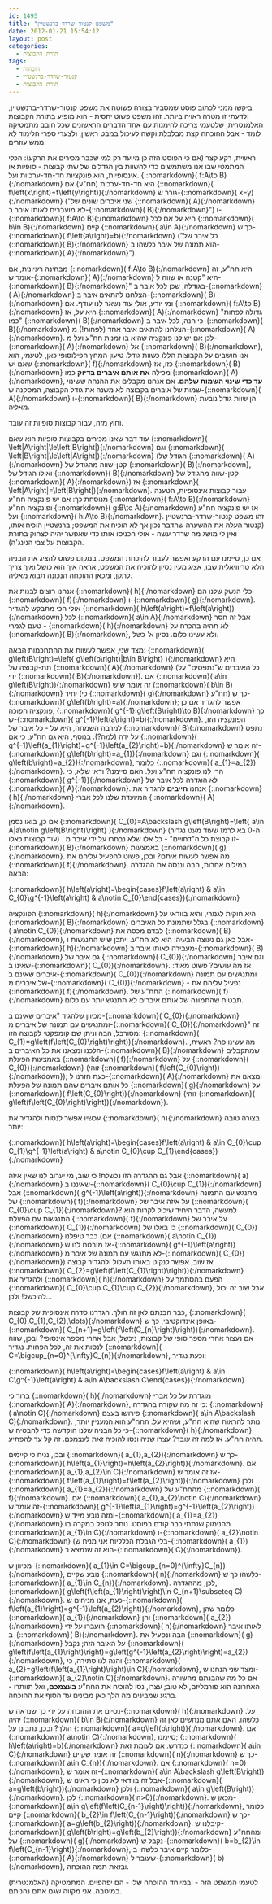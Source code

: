 ```yaml
---
id: 1495
title: "משפט קנטור-שרדר-ברנשטיין"
date: 2012-01-21 15:54:12
layout: post
categories: 
  - תורת הקבוצות
tags: 
  - הוכחות
  - קנטור-שרדר-ברנשטיין
  - תורת הקבוצות
---
```

ביקשו ממני לכתוב פוסט שמסביר בצורה פשוטה את משפט קנטור-שרדר-ברנשטיין, ולדעתי זו מטרה ראויה ביותר. זהו משפט פשוט יחסית - הוא מופיע בתורת הקבוצות האלמנטרית, שלטעמי צריכה להימנות עם אחד הדברים הראשונים שכל חובב מתמטיקה לומד - אבל ההוכחה קצת מבלבלת וקשה לעיכול במבט ראשון, ולצערי ספרי הלימוד לא ממש עוזרים.

ראשית, רקע קצר (אם כי הפוסט הזה כן מיועד רק למי שכבר מכירים את הרקע): הכלי המתמטי שבו אנו משתמשים כדי להשוות בין הגדלים של שתי קבוצות - סופיות או אינסופיות, הוא פונקציות חד-חד-ערכיות ועל. {::nomarkdown}\( f:A\to B\){:/nomarkdown} היא חד-חד-ערכית (חח"ע) אם {::nomarkdown}\( f\left(x\right)=f\left(y\right)\){:/nomarkdown} גורר ש-{::nomarkdown}\( x=y\){:/nomarkdown} ("שני איברים שונים של {::nomarkdown}\( A\){:/nomarkdown} לא מועברים לאותו איבר ב-{::nomarkdown}\( B\){:/nomarkdown}") ו-{::nomarkdown}\( f:A\to B\){:/nomarkdown} היא על אם לכל {::nomarkdown}\( b\in B\){:/nomarkdown} קיים {::nomarkdown}\( a\in A\){:/nomarkdown} כך ש-{::nomarkdown}\( f\left(a\right)=b\){:/nomarkdown} ("כל איבר של {::nomarkdown}\( B\){:/nomarkdown} הוא תמונה של איבר כלשהו ב-{::nomarkdown}\( A\){:/nomarkdown}").

מבחינה רעיונית, אם {::nomarkdown}\( f:A\to B\){:/nomarkdown} היא חח"ע, זה אומר ש-{::nomarkdown}\( A\){:/nomarkdown} היא "קטנה או שווה ל-{::nomarkdown}\( B\){:/nomarkdown}" בגודלה, שכן לכל איבר ב-{::nomarkdown}\( A\){:/nomarkdown} הצלחנו להתאים איבר ב-{::nomarkdown}\( B\){:/nomarkdown} ומי יודע, אולי עוד נשאר לנו עודף. אם {::nomarkdown}\( f:A\to B\){:/nomarkdown} היא על, אז {::nomarkdown}\( A\){:/nomarkdown} "גדולה לפחות כמו" {::nomarkdown}\( B\){:/nomarkdown} כי הנה, לכל איבר ב-{::nomarkdown}\( B\){:/nomarkdown} הצלחנו להתאים איבר אחד (לפחות!) מ-{::nomarkdown}\( A\){:/nomarkdown}. לכן אם יש לנו פונקציה שהיא בו זמנית חח"ע ועל מ-{::nomarkdown}\( A\){:/nomarkdown} אל {::nomarkdown}\( B\){:/nomarkdown}, אנו חושבים על הקבוצות הללו כשוות גודל. טיעון המחץ הפילוסופי כאן, לטעמי, הוא שאם יש {::nomarkdown}\( f\){:/nomarkdown} כזו, אז {::nomarkdown}\( B\){:/nomarkdown} מכילה <strong>את אותם איברים בדיוק</strong> כמו {::nomarkdown}\( A\){:/nomarkdown}, <strong>עד כדי שינוי השמות שלהם</strong>. אם אנחנו מקבלים את ההנחה ששינוי שמות של איברים בקבוצה לא משנה את גודל הקבוצה, המסקנה ש-{::nomarkdown}\( A\){:/nomarkdown} ו-{::nomarkdown}\( B\){:/nomarkdown} הן שוות גודל נובעת מאליה.

וחוץ מזה, עבור קבוצות סופיות זה עובד.

עוד דבר שאנו מכירים בקבוצות סופיות הוא שאם {::nomarkdown}\( \left\|A\right\|\le\left\|B\right\|\){:/nomarkdown} וגם {::nomarkdown}\( \left\|B\right\|\le\left\|A\right\|\){:/nomarkdown} (הגודל של {::nomarkdown}\( A\){:/nomarkdown} קטן-שווה מהגודל של {::nomarkdown}\( B\){:/nomarkdown}, ואילו הגודל של {::nomarkdown}\( B\){:/nomarkdown} קטן-שווה מהגודל של {::nomarkdown}\( A\){:/nomarkdown}) אז {::nomarkdown}\( \left\|A\right\|=\left\|B\right\|\){:/nomarkdown}. עבור קבוצות אינסופיות, הטענה מנוסחת כך: אם יש פונקציה חח"ע {::nomarkdown}\( f:A\to B\){:/nomarkdown} ופונקציה חח"ע {::nomarkdown}\( g:B\to A\){:/nomarkdown} אז יש פונקציה חח"ע ועל {::nomarkdown}\( h:A\to B\){:/nomarkdown}. זהו משפט קנטור-שרדר-ברנשטיין (קנטור העלה את ההשערה שהדבר נכון אך לא הוכיח את המשפט; ברנשטיין הוכיח אותו, ואין לי מושג מה שרדר עשה - אולי הכניסו אותו כדי שאפשר יהיה לצחוק בתורת הקבוצות על צבי הנינג'ה).

אם כן, סיימנו עם הרקע ואפשר לעבור להוכחת המשפט. במקום פשוט להציג את הבניה הלא טריוויאלית שבו, אציג מעין נסיון להוכיח את המשפט, אראה איך הוא כושל ואיך צריך לתקן, ומכאן ההוכחה הנכונה תבוא מאליה.

אנחנו רוצים לבנות את {::nomarkdown}\( h\){:/nomarkdown} וכלי הנשק שלנו הם {::nomarkdown}\( f\){:/nomarkdown} ו-{::nomarkdown}\( g\){:/nomarkdown}. אולי הכי מתבקש להגדיר {::nomarkdown}\( h\left(a\right)=f\left(a\right)\){:/nomarkdown} לכל {::nomarkdown}\( a\in A\){:/nomarkdown} אבל זה חסר טעם לגמרי - {::nomarkdown}\( h\){:/nomarkdown} לא תהיה בהכרח על {::nomarkdown}\( B\){:/nomarkdown}, ולא עשינו כלום. נסיון א' כשל.

מצד שני, אפשר לעשות את ההתחכמות הבאה: {::nomarkdown}\( g\left(B\right)=\left\{ g\left(b\right)\|b\in B\right\} \){:/nomarkdown} היא תת-קבוצה של {::nomarkdown}\( A\){:/nomarkdown} (כל האיברים ש"נתפסים" על ידי {::nomarkdown}\( B\){:/nomarkdown}). אם {::nomarkdown}\( a\in g\left(B\right)\){:/nomarkdown} זה אומר שיש {::nomarkdown}\( b\in B\){:/nomarkdown} יחיד (כי {::nomarkdown}\( g\){:/nomarkdown} חח"ע) כך ש-{::nomarkdown}\( g\left(b\right)=a\){:/nomarkdown}; אפשר להגדיר אם כן פונקציה הפוכה, {::nomarkdown}\( g^{-1}:g\left(B\right)\to B\){:/nomarkdown} כך ש-{::nomarkdown}\( g^{-1}\left(a\right)=b\){:/nomarkdown}. הפונקציה הזו, למרבה השמחה, היא על - כל איבר של {::nomarkdown}\( B\){:/nomarkdown} נתפס על ידה (למה?). בנוסף, היא גם חח"ע, כי אם {::nomarkdown}\( g^{-1}\left(a_{1}\right)=g^{-1}\left(a_{2}\right)=b\){:/nomarkdown} זה אומר ש-{::nomarkdown}\( g\left(b\right)=a_{1}\){:/nomarkdown} וגם {::nomarkdown}\( g\left(b\right)=a_{2}\){:/nomarkdown}, כלומר {::nomarkdown}\( a_{1}=a_{2}\){:/nomarkdown}. הרי לנו פונקציה חח"ע ועל. האם סיימנו? ודאי שלא, כי {::nomarkdown}\( g^{-1}\){:/nomarkdown} לא הוגדרה לכל איבר של {::nomarkdown}\( A\){:/nomarkdown}. אנחנו <strong>חייבים</strong> להגדיר את {::nomarkdown}\( h\){:/nomarkdown} המיועדת שלנו לכל אברי {::nomarkdown}\( A\){:/nomarkdown}.

אם כן, בואו נסמן {::nomarkdown}\( C_{0}=A\backslash g\left(B\right)=\left\{ a\in A\|a\notin g\left(B\right)\right\} \){:/nomarkdown} (ה-0 בא לרמז שעוד מעט נגדיר עוד קבוצות כאלו) . זו קבוצת כל ה"דחויים" - כל אלו שלא נבחרו על ידי איבר מ-{::nomarkdown}\( B\){:/nomarkdown} באמצעות {::nomarkdown}\( g\){:/nomarkdown}. מה אפשר לעשות איתם? ובכן, פשוט להפעיל עליהם את {::nomarkdown}\( f\){:/nomarkdown}. במילים אחרות, הבה וננסה את ההגדרה הבאה:

{::nomarkdown}\( h\left(a\right)=\begin{cases}f\left(a\right) &amp; a\in C_{0}\\g^{-1}\left(a\right) &amp; a\notin C_{0}\end{cases}\){:/nomarkdown}

הפונקציה {::nomarkdown}\( h\){:/nomarkdown} היא חוקית לגמרי, והיא בוודאי על {::nomarkdown}\( B\){:/nomarkdown} בגלל שתמונת כל האיברים {::nomarkdown}\( a\notin C_{0}\){:/nomarkdown} לבדם מכסה את {::nomarkdown}\( B\){:/nomarkdown}, אבל כאן גם נעוצה הבעיה: היא לא חח"ע. ייתכן שיש התנגשות ו-{::nomarkdown}\( h\){:/nomarkdown} מעבירה לאותו איבר ב-{::nomarkdown}\( B\){:/nomarkdown} גם איבר של {::nomarkdown}\( C_{0}\){:/nomarkdown} וגם איבר שאינו ב-{::nomarkdown}\( C_{0}\){:/nomarkdown}. אז מה עושים? פשוט מאוד: איברים שאינם ב-{::nomarkdown}\( C_{0}\){:/nomarkdown} ומתנגשים עם תמונה של איברים מ-{::nomarkdown}\( C_{0}\){:/nomarkdown} - נפעיל עליהם את {::nomarkdown}\( f\){:/nomarkdown}. החח"ע של {::nomarkdown}\( f\){:/nomarkdown} תבטיח שהתמונה של אותם איברים לא תתנגש יותר עם כלום.

מכיוון שלהגיד "איברים שאינם ב-{::nomarkdown}\( C_{0}\){:/nomarkdown} ומתנגשים עם תמונה של איברים מ-{::nomarkdown}\( C_{0}\){:/nomarkdown}" זה מסורבל, הבה וניתן שם קומפקטי לקבוצה הזו: {::nomarkdown}\( C_{1}=g\left(f\left(C_{0}\right)\right)\){:/nomarkdown}. מה עשינו פה? ראשית, הלכנו ומצאנו את כל האיברים ב-{::nomarkdown}\( B\){:/nomarkdown} שמתקבלים באמצעות הפעלת {::nomarkdown}\( f\){:/nomarkdown} על {::nomarkdown}\( C_{0}\){:/nomarkdown} (זוהי {::nomarkdown}\( f\left(C_{0}\right)\){:/nomarkdown}); כעת חזרנו ל-{::nomarkdown}\( A\){:/nomarkdown} ומצאנו את כל אותם איברים שהם תמונה של הפעלת {::nomarkdown}\( g\){:/nomarkdown} על {::nomarkdown}\( f\left(C_{0}\right)\){:/nomarkdown} (זוהי {::nomarkdown}\( g\left(f\left(C_{0}\right)\right)\){:/nomarkdown}).

עכשיו אפשר לנסות ולהגדיר את {::nomarkdown}\( h\){:/nomarkdown} בצורה טובה יותר:

{::nomarkdown}\( h\left(a\right)=\begin{cases}f\left(a\right) &amp; a\in C_{0}\cup C_{1}\\g^{-1}\left(a\right) &amp; a\notin C_{0}\cup C_{1}\end{cases}\){:/nomarkdown}

אבל גם ההגדרה הזו נכשלת! כי שוב, מי יערוב לנו שאין איזה {::nomarkdown}\( a\){:/nomarkdown} שאיננו ב-{::nomarkdown}\( C_{0}\cup C_{1}\){:/nomarkdown} אבל {::nomarkdown}\( g^{-1}\left(a\right)\){:/nomarkdown} מתנגש עם התמונה של {::nomarkdown}\( f\){:/nomarkdown} על איזה איבר של {::nomarkdown}\( C_{0}\cup C_{1}\){:/nomarkdown}? למעשה, הדבר היחיד שיכול לקרות הוא התנגשות עם הפעלת {::nomarkdown}\( f\){:/nomarkdown} על איבר של {::nomarkdown}\( C_{1}\){:/nomarkdown} כי באלו של {::nomarkdown}\( C_{0}\){:/nomarkdown} כבר טיפלנו (אם {::nomarkdown}\( a\notin C_{1}\){:/nomarkdown} אז מובטח לנו ש-{::nomarkdown}\( g^{-1}\left(a\right)\){:/nomarkdown} לא מתנגש עם תמונה של איבר מ-{::nomarkdown}\( C_{0}\){:/nomarkdown}) אז שוב, אפשר לנקוט באותו תעלול ולהגדיר קבוצה {::nomarkdown}\( C_{2}=g\left(f\left(C_{1}\right)\right)\){:/nomarkdown} ולהגדיר את {::nomarkdown}\( h\){:/nomarkdown} הפעם בהסתמך על {::nomarkdown}\( C_{0}\cup C_{1}\cup C_{2}\){:/nomarkdown}, אבל שוב זה יכול להיכשל! ולכן...

כבר הבנתם לאן זה הולך. הגדרנו סדרה אינסופית של קבוצות, {::nomarkdown}\( C_{0},C_{1},C_{2},\dots\){:/nomarkdown} באופן אינדוקטיבי, כך ש-{::nomarkdown}\( C_{n+1}=g\left(f\left(C_{n}\right)\right)\){:/nomarkdown}. אם נעצור אחרי מספר סופי של קבוצות, ניכשל, אבל אחרי מספר אינסופי? ובכן, שווה לנסות את זה, לכל הפחות. נגדיר {::nomarkdown}\( C=\bigcup_{n=0}^{\infty}C_{n}\){:/nomarkdown}, וכעת נגדיר:

{::nomarkdown}\( h\left(a\right)=\begin{cases}f\left(a\right) &amp; a\in C\\g^{-1}\left(a\right) &amp; a\in A\backslash C\end{cases}\){:/nomarkdown}

ברור כי {::nomarkdown}\( h\){:/nomarkdown} מוגדרת על כל אברי {::nomarkdown}\( A\){:/nomarkdown}, כי זה מה שקורה בהגדרה: {::nomarkdown}\( a\notin C\){:/nomarkdown} פירושו בעצם {::nomarkdown}\( a\in A\backslash C\){:/nomarkdown}. נותר להראות שהיא חח"ע, ושהיא על. החח"ע הוא המעניין יותר, כי כל הבניה שלנו הוקדשה כדי להבטיח ש-{::nomarkdown}\( h\){:/nomarkdown} תהיה חח"ע. אז למה זה עובד? עצרו שניה ונסו להוכיח זאת לעצמכם. זה קל עד להפתיע.

ובכן, נניח כי קיימים {::nomarkdown}\( a_{1},a_{2}\){:/nomarkdown} כך ש-{::nomarkdown}\( h\left(a_{1}\right)=h\left(a_{2}\right)\){:/nomarkdown}. אם {::nomarkdown}\( a_{1},a_{2}\in C\){:/nomarkdown} אז זה אומר ש-{::nomarkdown}\( f\left(a_{1}\right)=f\left(a_{2}\right)\){:/nomarkdown} ולכן {::nomarkdown}\( a_{1}=a_{2}\){:/nomarkdown} מהחח"ע של {::nomarkdown}\( f\){:/nomarkdown}. אם {::nomarkdown}\( a_{1},a_{2}\notin C\){:/nomarkdown} זה אומר ש-{::nomarkdown}\( g^{-1}\left(a_{1}\right)=g^{-1}\left(a_{2}\right)\){:/nomarkdown} ומזה נובע מייד ש-{::nomarkdown}\( a_{1}=a_{2}\){:/nomarkdown} מהנימוק שנתתי כבר קודם בפוסט. נותר לטפל במקרה בו {::nomarkdown}\( a_{1}\in C\){:/nomarkdown} ו-{::nomarkdown}\( a_{2}\notin C\){:/nomarkdown} (בלי הגבלת הכלליות אני מניח ש-{::nomarkdown}\( a_{1}\){:/nomarkdown} הוא זה שנמצא ב-{::nomarkdown}\( C\){:/nomarkdown}).

מכיוון ש-{::nomarkdown}\( a_{1}\in C=\bigcup_{n=0}^{\infty}C_{n}\){:/nomarkdown}, נובע שקיים {::nomarkdown}\( n\){:/nomarkdown} כלשהו כך ש-{::nomarkdown}\( a_{1}\in C_{n}\){:/nomarkdown}. לכן, מההגדרה, {::nomarkdown}\( g\left(f\left(a_{1}\right)\right)\in C_{n+1}\subseteq C\){:/nomarkdown}. כעת, אנו מניחים ש-{::nomarkdown}\( f\left(a_{1}\right)=g^{-1}\left(a_{2}\right)\){:/nomarkdown}, כלומר שהן {::nomarkdown}\( a_{1}\){:/nomarkdown} והן {::nomarkdown}\( a_{2}\){:/nomarkdown} הועברו על ידי {::nomarkdown}\( h\){:/nomarkdown} לאותו איבר ב-{::nomarkdown}\( B\){:/nomarkdown}. הבה ונפעיל את {::nomarkdown}\( g\){:/nomarkdown} על האיבר הזה; נקבל {::nomarkdown}\( g\left(f\left(a_{1}\right)\right)=g\left(g^{-1}\left(a_{2}\right)\right)=a_{2}\){:/nomarkdown}, והנה לנו סתירה, כי {::nomarkdown}\( a_{2}=g\left(f\left(a_{1}\right)\right)\in C\){:/nomarkdown}, ומצד שני הנחנו ש-{::nomarkdown}\( a_{2}\notin C\){:/nomarkdown}. אם כל מה שהבנתם מהשורה האחרונה הוא פורמליזם, לא טוב; עצרו, נסו להוכיח את החח"ע <strong>בעצמכם</strong>, ואל תוותרו - ברגע שמבינים מה הלך כאן מבינים עד הסוף את ההוכחה.

נסיים את ההוכחה על ידי כך שנראה ש-{::nomarkdown}\( h\){:/nomarkdown} על. יהיה {::nomarkdown}\( b\in B\){:/nomarkdown} כלשהו. האם אתם מנחשים לאן זה הולך? ובכן, נתבונן על {::nomarkdown}\( a=g\left(b\right)\){:/nomarkdown}. אם {::nomarkdown}\( a\notin C\){:/nomarkdown}, סיימנו; {::nomarkdown}\( h\left(a\right)=b\){:/nomarkdown} כנדרש. אם לעומת זאת {::nomarkdown}\( a\in C\){:/nomarkdown} זה אומר שקיים {::nomarkdown}\( n\){:/nomarkdown} כך ש-{::nomarkdown}\( a\in C_{n}\){:/nomarkdown}. אם {::nomarkdown}\( n=0\){:/nomarkdown}, זה אומר ש-{::nomarkdown}\( a\in A\backslash g\left(B\right)\){:/nomarkdown}, אבל זה בוודאי לא נכון כי ראינו ש-{::nomarkdown}\( a=g\left(b\right)\){:/nomarkdown} ולכן {::nomarkdown}\( a\in g\left(B\right)\){:/nomarkdown}. לכן {::nomarkdown}\( n&gt;0\){:/nomarkdown}. מכאן ש-{::nomarkdown}\( a\in g\left(f\left(C_{n-1}\right)\right)\){:/nomarkdown}, כלומר קיים {::nomarkdown}\( b_{2}\in f\left(C_{n-1}\right)\){:/nomarkdown} כך ש-{::nomarkdown}\( a=g\left(b_{2}\right)\){:/nomarkdown}. קיבלנו ש-{::nomarkdown}\( g\left(b\right)=g\left(b_{2}\right)\){:/nomarkdown} ומהחח"ע של {::nomarkdown}\( g\){:/nomarkdown} נקבל ש-{::nomarkdown}\( b=b_{2}\in f\left(C_{n-1}\right)\){:/nomarkdown}, כלומר קיים איבר כלשהו ב-{::nomarkdown}\( A\){:/nomarkdown} שעובר ל-{::nomarkdown}\( b\){:/nomarkdown}, ובזאת תמה ההוכחה.

לטעמי המשפט הזה - ובמיוחד ההוכחה שלו - הם יפהפיים. המתמטיקה (האלמנטרית) במיטבה. אני מקווה שגם אתם נהניתם.
